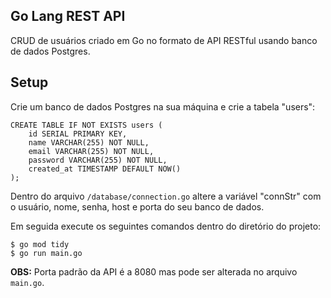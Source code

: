 ## Go Lang REST API

CRUD de usuários criado em Go no formato de API RESTful usando banco de dados Postgres.

## Setup

Crie um banco de dados Postgres na sua máquina e crie a tabela "users":

```
CREATE TABLE IF NOT EXISTS users (
    id SERIAL PRIMARY KEY,
    name VARCHAR(255) NOT NULL,
    email VARCHAR(255) NOT NULL,
    password VARCHAR(255) NOT NULL,
    created_at TIMESTAMP DEFAULT NOW()
);
```

Dentro do arquivo `/database/connection.go` altere a variável "connStr" com o usuário, nome, senha, host e porta do seu banco de dados.

Em seguida execute os seguintes comandos dentro do diretório do projeto:

```
$ go mod tidy
$ go run main.go
```

**OBS:** Porta padrão da API é a 8080 mas pode ser alterada no arquivo `main.go`.
